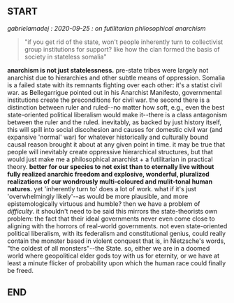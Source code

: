 ## START

_gabrielamadej : 2020-09-25 : on futilitarian philosophical anarchism_

> "if you get rid of the state, won't people inherently turn to collectivist group institutions for support? like how the clan formed the 
basis of society in stateless somalia"

**anarchism is not just statelessness.** pre-state tribes were largely not anarchist due to hierarchies and other subtle means of oppression. 
Somalia is a failed state with its remnants fighting over each other: it's a statist civil war. as Bellegarrigue pointed out in his 
Anarchist Manifesto, governmental institutions create the preconditions for civil war. the second there is a distinction between ruler and 
ruled--no matter how soft, e.g., even the best state-oriented political liberalism would make it--there is a class antagonism between the 
ruler and the ruled. inevitably, as backed by just history itself, this will spill into social discohesion and causes for domestic civil war 
(and expansive 'normal' war) for whatever historically and culturally bound causal reason brought it about at any given point in time. it 
may be true that people will inevitably create oppressive hierarchical structures, but that would just make me a philosophical anarchist + a 
futilitarian in practical theory. **better for our species to not exist than to eternally live without fully realized anarchic freedom and 
explosive, wonderful, pluralized realizations of our wondrously multi-coloured and mulit-tonal human natures.** yet 'inherently turn to' does 
a lot of work. what if it's just 'overwhelmingly likely'--as would be more plausible, and more epistemologically virtuous and humble? then 
we have a problem of *difficulty*. it shouldn't need to be said this mirrors the state-theorists own problem: the fact that their ideal 
governments never even come close to aligning with the horrors of real-world governments. not even state-oriented political liberalism, with 
its federalism and constitutional genius, could really contain the monster based in violent conquest that is, in Nietzsche's words, "the 
coldest of all monsters"--the State. so, either we are in a doomed world where geopolitical elder gods toy with us for eternity, or we have 
at least a minute flicker of probability upon which the human race could finally be freed.

## END
